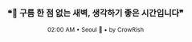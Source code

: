 <div align="center">

<br>

<h3>❝🌌 구름 한 점 없는 새벽, 생각하기 좋은 시간입니다❞</h3>

<sub>02:00 AM • Seoul 🌙 • by CrowRish</sub>

<br>

</div>